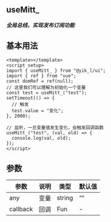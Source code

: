 ## useMitt\_

**_全局总线，实现发布订阅功能_**

## 基本用法

```vue
<template></template>
<script setup>
import { useMitt_ } from "@yik_l/ui";
import { ref } from "vue";
const domRef = ref(null);
// 这里我们可以理解为初始化一个变量
const test = useMitt_("test");
setTimeout(() => {
  // 触发
  test.value = "变化";
}, 2000);

// 监听，一旦变量值发生变化，会触发回调函数
useMitt_("test", (val, old) => {
  console.log(val, old);
});
</script>
```

## 参数

| **参数** | **说明** | **类型** | **默认值** |
| -------- | -------- | -------- | ---------- |
| any      | 变量     | string   | ““         |
| callback | 回调     | Fun      | -          |

